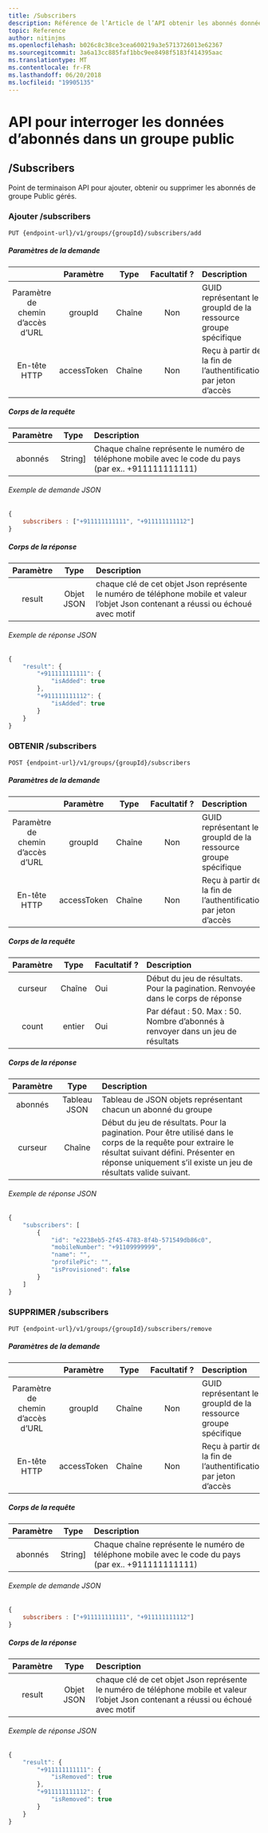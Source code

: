 ```yaml
---
title: /Subscribers
description: Référence de l’Article de l’API obtenir les abonnés données pour des groupes publics
topic: Reference
author: nitinjms
ms.openlocfilehash: b026c8c38ce3cea600219a3e5713726013e62367
ms.sourcegitcommit: 3a6a13cc885faf1bbc9ee8498f5183f414395aac
ms.translationtype: MT
ms.contentlocale: fr-FR
ms.lasthandoff: 06/20/2018
ms.locfileid: "19905135"
---
```

# <a name="apis-to-query-subscribers-data-in-a-public-group"></a>API pour interroger les données d’abonnés dans un groupe public
## <a name="subscribers"></a>/Subscribers

Point de terminaison API pour ajouter, obtenir ou supprimer les abonnés de groupe Public gérés.

### <a name="add-subscribers"></a>Ajouter /subscribers

    PUT {endpoint-url}/v1/groups/{groupId}/subscribers/add

##### <a name="request-parameters"></a>Paramètres de la demande
|  | Paramètre | Type | Facultatif ? | Description |
| :---: | :---: | :---: | :---: | :--- |
| Paramètre de chemin d’accès d’URL | groupId | Chaîne | Non | GUID représentant le groupId de la ressource groupe spécifique |
| En-tête HTTP | accessToken | Chaîne | Non | Reçu à partir de la fin de l’authentification par jeton d’accès |

##### <a name="request-body"></a>Corps de la requête
| Paramètre | Type | Description |
| :---: | :---: | :--- |
| abonnés | String] | Chaque chaîne représente le numéro de téléphone mobile avec le code du pays (par ex.. +911111111111) |

###### <a name="sample-json-request"></a>Exemple de demande JSON
```javascript
{
    subscribers : ["+911111111111", "+911111111112"]
}
```

##### <a name="response-body"></a>Corps de la réponse
| Paramètre | Type | Description |
| :---: | :---: | :--- |
| result | Objet JSON | chaque clé de cet objet Json représente le numéro de téléphone mobile et valeur l’objet Json contenant a réussi ou échoué avec motif |

###### <a name="sample-json-response"></a>Exemple de réponse JSON

```javascript
{
    "result": {
        "+911111111111": {
            "isAdded": true
        },
        "+911111111112": {
            "isAdded": true
        }
    }
}
```

### <a name="get-subscribers"></a>OBTENIR /subscribers

    POST {endpoint-url}/v1/groups/{groupId}/subscribers

##### <a name="request-parameters"></a>Paramètres de la demande
|  | Paramètre | Type | Facultatif ? | Description |
| :---: | :---: | :---: | :---: | :--- |
| Paramètre de chemin d’accès d’URL | groupId | Chaîne | Non | GUID représentant le groupId de la ressource groupe spécifique |
| En-tête HTTP | accessToken | Chaîne | Non | Reçu à partir de la fin de l’authentification par jeton d’accès |

##### <a name="request-body"></a>Corps de la requête

| Paramètre | Type | Facultatif ? | Description |
| :---: | :---: | :--- | :--- |
| curseur | Chaîne | Oui | Début du jeu de résultats. Pour la pagination. Renvoyée dans le corps de réponse |
| count | entier | Oui | Par défaut : 50. Max : 50. Nombre d’abonnés à renvoyer dans un jeu de résultats|

##### <a name="response-body"></a>Corps de la réponse

| Paramètre | Type | Description |
| :---: | :---: | :--- |
| abonnés | Tableau JSON | Tableau de JSON objets représentant chacun un abonné du groupe |
| curseur | Chaîne | Début du jeu de résultats. Pour la pagination. Pour être utilisé dans le corps de la requête pour extraire le résultat suivant défini. Présenter en réponse uniquement s’il existe un jeu de résultats valide suivant. |

###### <a name="sample-json-response"></a>Exemple de réponse JSON

```javascript
{
    "subscribers": [
        {
            "id": "e2238eb5-2f45-4783-8f4b-571549db86c0",
            "mobileNumber": "+91109999999",
            "name": "",
            "profilePic": "",
            "isProvisioned": false
        }
    ]
}
```

### <a name="remove-subscribers"></a>SUPPRIMER /subscribers

    PUT {endpoint-url}/v1/groups/{groupId}/subscribers/remove

##### <a name="request-parameters"></a>Paramètres de la demande
|  | Paramètre | Type | Facultatif ? | Description |
| :---: | :---: | :---: | :---: | :--- |
| Paramètre de chemin d’accès d’URL | groupId | Chaîne | Non | GUID représentant le groupId de la ressource groupe spécifique |
| En-tête HTTP | accessToken | Chaîne | Non | Reçu à partir de la fin de l’authentification par jeton d’accès |

##### <a name="request-body"></a>Corps de la requête
| Paramètre | Type | Description |
| :---: | :---: | :--- |
| abonnés | String] | Chaque chaîne représente le numéro de téléphone mobile avec le code du pays (par ex.. +911111111111) |

###### <a name="sample-json-request"></a>Exemple de demande JSON
```javascript
{
    subscribers : ["+911111111111", "+911111111112"]
}
```

##### <a name="response-body"></a>Corps de la réponse
| Paramètre | Type | Description |
| :---: | :---: | :--- |
| result | Objet JSON | chaque clé de cet objet Json représente le numéro de téléphone mobile et valeur l’objet Json contenant a réussi ou échoué avec motif |

###### <a name="sample-json-response"></a>Exemple de réponse JSON

```javascript
{
    "result": {
        "+911111111111": {
            "isRemoved": true
        },
        "+911111111112": {
            "isRemoved": true
        }
    }
}
```

